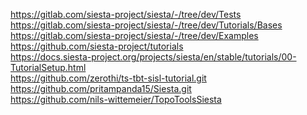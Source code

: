 https://gitlab.com/siesta-project/siesta/-/tree/dev/Tests \
https://gitlab.com/siesta-project/siesta/-/tree/dev/Tutorials/Bases \
https://gitlab.com/siesta-project/siesta/-/tree/dev/Examples \
https://github.com/siesta-project/tutorials \
https://docs.siesta-project.org/projects/siesta/en/stable/tutorials/00-TutorialSetup.html \
https://github.com/zerothi/ts-tbt-sisl-tutorial.git \
https://github.com/pritampanda15/Siesta.git \
https://github.com/nils-wittemeier/TopoToolsSiesta
